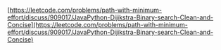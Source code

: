 [https://leetcode.com/problems/path-with-minimum-effort/discuss/909017/JavaPython-Dijikstra-Binary-search-Clean-and-Concise](https://leetcode.com/problems/path-with-minimum-effort/discuss/909017/JavaPython-Dijikstra-Binary-search-Clean-and-Concise)